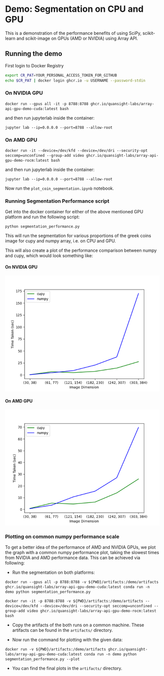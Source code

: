 # Demo: Segmentation on CPU and GPU

This is a demonstration of the performance benefits of using SciPy, scikit-learn
and scikit-image on GPUs (AMD or NVIDIA) using Array API.

## Running the demo

First login to Docker Registry

```bash
export CR_PAT=YOUR_PERSONAL_ACCESS_TOKEN_FOR_GITHUB
echo $CR_PAT | docker login ghcr.io -u USERNAME --password-stdin

```


### On NVIDIA GPU

```
docker run --gpus all -it -p 8788:8788 ghcr.io/quansight-labs/array-api-gpu-demo-cuda:latest bash
```

and then run jupyterlab inside the container:

```
jupyter lab --ip=0.0.0.0 --port=8788 --allow-root
```

### On AMD GPU

```
docker run -it --device=/dev/kfd --device=/dev/dri --security-opt seccomp=unconfined --group-add video ghcr.io/quansight-labs/array-api-gpu-demo-rocm:latest bash
```

and then run jupyterlab inside the container:

```
jupyter lab --ip=0.0.0.0 --port=8788 --allow-root
```


Now run the `plot_coin_segmentation.ipynb` notebook.


### Running Segmentation Performance script

Get into the docker container for either of the above mentioned GPU platform
and run the following script:

```
python segmentation_performance.py
```


This will run the segmentation for various proportions of the greek coins
image for cupy and numpy array, i.e. on CPU and GPU.

This will also create a plot of the performance comparison between numpy and cupy,
which would look something like:

#### On NVIDIA GPU
![cupy vs numpy](numpy_vs_cupy_nvidia.png)

#### On AMD GPU
![cupy vs numpy](numpy_vs_cupy_amd.png)


### Plotting on common numpy performance scale

To get a better idea of the performance of AMD and NVIDIA GPUs, we plot the graph with
a common numpy performance plot, taking the slowest times from NVIDIA and AMD performance
data. This can be achieved via following:

- Run the segmentation on both platforms:

```
docker run --gpus all -p 8788:8788 -v ${PWD}/artifacts:/demo/artifacts ghcr.io/quansight-labs/array-api-gpu-demo-cuda:latest conda run -n demo python segmentation_performance.py
```


```
docker run -it -p 8788:8788 -v ${PWD}/artifacts:/demo/artifacts --device=/dev/kfd --device=/dev/dri --security-opt seccomp=unconfined --group-add video ghcr.io/quansight-labs/array-api-gpu-demo-rocm:latest bash
```


- Copy the artifacts of the both runs on a common machine. These artifacts can be found in the
`artifacts/` directory.

- Now run the command for plotting with the given data:

```
docker run -v ${PWD}/artifacts:/demo/artifacts ghcr.io/quansight-labs/array-api-gpu-demo-cuda:latest conda run -n demo python segmentation_performance.py --plot
```

- You can find the final plots in the `artifacts/` directory.
